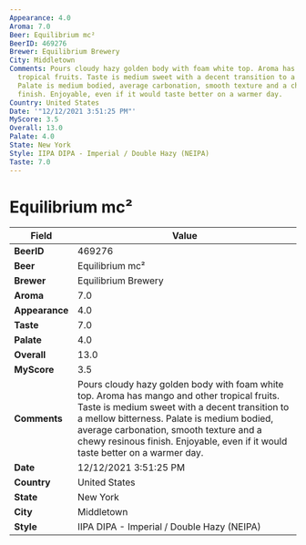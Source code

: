 ```yaml
---
Appearance: 4.0
Aroma: 7.0
Beer: Equilibrium mc²
BeerID: 469276
Brewer: Equilibrium Brewery
City: Middletown
Comments: Pours cloudy hazy golden body with foam white top. Aroma has mango and other
  tropical fruits. Taste is medium sweet with a decent transition to a mellow bitterness.
  Palate is medium bodied, average carbonation, smooth texture and a chewy resinous
  finish. Enjoyable, even if it would taste better on a warmer day.
Country: United States
Date: '"12/12/2021 3:51:25 PM"'
MyScore: 3.5
Overall: 13.0
Palate: 4.0
State: New York
Style: IIPA DIPA - Imperial / Double Hazy (NEIPA)
Taste: 7.0
---
```


# Equilibrium mc²

| Field         | Value |
|---------------|-------|
| **BeerID** | 469276 |
| **Beer** | Equilibrium mc² |
| **Brewer** | Equilibrium Brewery |
| **Aroma** | 7.0 |
| **Appearance** | 4.0 |
| **Taste** | 7.0 |
| **Palate** | 4.0 |
| **Overall** | 13.0 |
| **MyScore** | 3.5 |
| **Comments** | Pours cloudy hazy golden body with foam white top. Aroma has mango and other tropical fruits. Taste is medium sweet with a decent transition to a mellow bitterness. Palate is medium bodied, average carbonation, smooth texture and a chewy resinous finish. Enjoyable, even if it would taste better on a warmer day. |
| **Date** | 12/12/2021 3:51:25 PM |
| **Country** | United States |
| **State** | New York |
| **City** | Middletown |
| **Style** | IIPA DIPA - Imperial / Double Hazy (NEIPA) |
